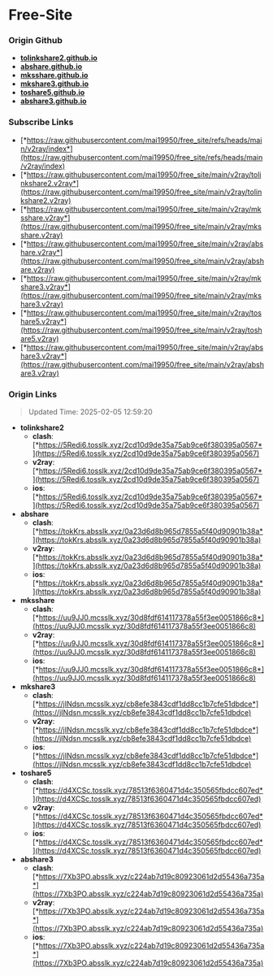# Free-Site

### Origin Github

- [**tolinkshare2.github.io**](https://github.com/tolinkshare2/tolinkshare2.github.io)
- [**abshare.github.io**](https://github.com/abshare/abshare.github.io)
- [**mksshare.github.io**](https://github.com/mksshare/mksshare.github.io)
- [**mkshare3.github.io**](https://github.com/mkshare3/mkshare3.github.io)
- [**toshare5.github.io**](https://github.com/toshare5/toshare5.github.io)
- [**abshare3.github.io**](https://github.com/abshare3/abshare3.github.io)

### Subscribe Links

- [*https://raw.githubusercontent.com/mai19950/free_site/refs/heads/main/v2ray/index*](https://raw.githubusercontent.com/mai19950/free_site/refs/heads/main/v2ray/index)
- [*https://raw.githubusercontent.com/mai19950/free_site/main/v2ray/tolinkshare2.v2ray*](https://raw.githubusercontent.com/mai19950/free_site/main/v2ray/tolinkshare2.v2ray)
- [*https://raw.githubusercontent.com/mai19950/free_site/main/v2ray/mksshare.v2ray*](https://raw.githubusercontent.com/mai19950/free_site/main/v2ray/mksshare.v2ray)
- [*https://raw.githubusercontent.com/mai19950/free_site/main/v2ray/abshare.v2ray*](https://raw.githubusercontent.com/mai19950/free_site/main/v2ray/abshare.v2ray)
- [*https://raw.githubusercontent.com/mai19950/free_site/main/v2ray/mkshare3.v2ray*](https://raw.githubusercontent.com/mai19950/free_site/main/v2ray/mkshare3.v2ray)
- [*https://raw.githubusercontent.com/mai19950/free_site/main/v2ray/toshare5.v2ray*](https://raw.githubusercontent.com/mai19950/free_site/main/v2ray/toshare5.v2ray)
- [*https://raw.githubusercontent.com/mai19950/free_site/main/v2ray/abshare3.v2ray*](https://raw.githubusercontent.com/mai19950/free_site/main/v2ray/abshare3.v2ray)

### Origin Links

> Updated Time: 2025-02-05 12:59:20

- **tolinkshare2**
  - **clash**: [*https://5Redi6.tosslk.xyz/2cd10d9de35a75ab9ce6f380395a0567*](https://5Redi6.tosslk.xyz/2cd10d9de35a75ab9ce6f380395a0567)
  - **v2ray**: [*https://5Redi6.tosslk.xyz/2cd10d9de35a75ab9ce6f380395a0567*](https://5Redi6.tosslk.xyz/2cd10d9de35a75ab9ce6f380395a0567)
  - **ios**: [*https://5Redi6.tosslk.xyz/2cd10d9de35a75ab9ce6f380395a0567*](https://5Redi6.tosslk.xyz/2cd10d9de35a75ab9ce6f380395a0567)
- **abshare**
  - **clash**: [*https://tokKrs.absslk.xyz/0a23d6d8b965d7855a5f40d90901b38a*](https://tokKrs.absslk.xyz/0a23d6d8b965d7855a5f40d90901b38a)
  - **v2ray**: [*https://tokKrs.absslk.xyz/0a23d6d8b965d7855a5f40d90901b38a*](https://tokKrs.absslk.xyz/0a23d6d8b965d7855a5f40d90901b38a)
  - **ios**: [*https://tokKrs.absslk.xyz/0a23d6d8b965d7855a5f40d90901b38a*](https://tokKrs.absslk.xyz/0a23d6d8b965d7855a5f40d90901b38a)
- **mksshare**
  - **clash**: [*https://uu9JJ0.mcsslk.xyz/30d8fdf614117378a55f3ee0051866c8*](https://uu9JJ0.mcsslk.xyz/30d8fdf614117378a55f3ee0051866c8)
  - **v2ray**: [*https://uu9JJ0.mcsslk.xyz/30d8fdf614117378a55f3ee0051866c8*](https://uu9JJ0.mcsslk.xyz/30d8fdf614117378a55f3ee0051866c8)
  - **ios**: [*https://uu9JJ0.mcsslk.xyz/30d8fdf614117378a55f3ee0051866c8*](https://uu9JJ0.mcsslk.xyz/30d8fdf614117378a55f3ee0051866c8)
- **mkshare3**
  - **clash**: [*https://jINdsn.mcsslk.xyz/cb8efe3843cdf1dd8cc1b7cfe51dbdce*](https://jINdsn.mcsslk.xyz/cb8efe3843cdf1dd8cc1b7cfe51dbdce)
  - **v2ray**: [*https://jINdsn.mcsslk.xyz/cb8efe3843cdf1dd8cc1b7cfe51dbdce*](https://jINdsn.mcsslk.xyz/cb8efe3843cdf1dd8cc1b7cfe51dbdce)
  - **ios**: [*https://jINdsn.mcsslk.xyz/cb8efe3843cdf1dd8cc1b7cfe51dbdce*](https://jINdsn.mcsslk.xyz/cb8efe3843cdf1dd8cc1b7cfe51dbdce)
- **toshare5**
  - **clash**: [*https://d4XCSc.tosslk.xyz/78513f6360471d4c350565fbdcc607ed*](https://d4XCSc.tosslk.xyz/78513f6360471d4c350565fbdcc607ed)
  - **v2ray**: [*https://d4XCSc.tosslk.xyz/78513f6360471d4c350565fbdcc607ed*](https://d4XCSc.tosslk.xyz/78513f6360471d4c350565fbdcc607ed)
  - **ios**: [*https://d4XCSc.tosslk.xyz/78513f6360471d4c350565fbdcc607ed*](https://d4XCSc.tosslk.xyz/78513f6360471d4c350565fbdcc607ed)
- **abshare3**
  - **clash**: [*https://7Xb3PO.absslk.xyz/c224ab7d19c80923061d2d55436a735a*](https://7Xb3PO.absslk.xyz/c224ab7d19c80923061d2d55436a735a)
  - **v2ray**: [*https://7Xb3PO.absslk.xyz/c224ab7d19c80923061d2d55436a735a*](https://7Xb3PO.absslk.xyz/c224ab7d19c80923061d2d55436a735a)
  - **ios**: [*https://7Xb3PO.absslk.xyz/c224ab7d19c80923061d2d55436a735a*](https://7Xb3PO.absslk.xyz/c224ab7d19c80923061d2d55436a735a)
